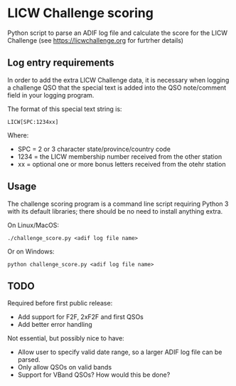 # LICW Challenge scoring
Python script to parse an ADIF log file and calculate the score for the LICW Challenge (see https://licwchallenge.org for furtrher details)

## Log entry requirements

In order to add the extra LICW Challenge data, it is necessary when logging a challenge QSO
that the special text is added into the QSO note/comment field in your logging program.

The format of this special text string is:

```
LICW[SPC:1234xx]
```

Where:

* SPC = 2 or 3 character state/province/country code
* 1234 = the LICW membership number received from the other station
* xx = optional one or more bonus letters received from the otehr station

## Usage

The challenge scoring program is a command line script requiring Python 3 with its 
default libraries; there should be no need to install anything extra.

On Linux/MacOS:

```
./challenge_score.py <adif log file name>
```

Or on Windows:

```
python challenge_score.py <adif log file name>
```

## TODO

Required before first public release:

* Add support for F2F, 2xF2F and first QSOs
* Add better error handling

Not essential, but possibly nice to have:

* Allow user to specify valid date range, so a larger ADIF log file can be parsed.
* Only allow QSOs on valid bands
* Support for VBand QSOs? How would this be done?

